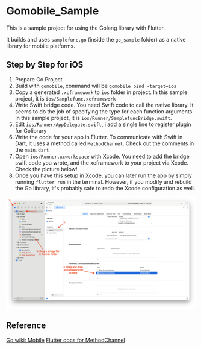 # Gomobile_Sample

This is a sample project for using the Golang library with Flutter.

It builds and uses `samplefunc.go` (inside the `go_sample` folder) as a native library for mobile platforms.

## Step by Step for iOS

1. Prepare Go Project
2. Build with `gomobile`, command will be `gomobile bind -target=ios`
3. Copy a generated `.xcframework` to `ios` folder in project. In this sample project, it is `ios/Samplefunc.xcframework`
4. Write Swift bridge code. You need Swift code to call the native library. It seems to do the job of specifying the type for each function arguments. In this sample project, it is `ios/Runner/SamplefuncBridge.swift`.
5. Edit `ios/Runner/AppDelegate.swift`, i add a single line to register plugin for Golibrary
6. Write the code for your app in Flutter. To communicate with Swift in Dart, it uses a method called `MethodChannel`. Check out the comments in the `main.dart`
7. Open `ios/Runner.xcworkspace` with Xcode. You need to add the bridge swift code you wrote, and the xcframework to your project via Xcode. Check the picture below!
8. Once you have this setup in Xcode, you can later run the app by simply running `flutter run` in the terminal. However, if you modify and rebuild the Go library, it's probably safe to redo the Xcode configuration as well. 

![](./docs/xcode_setup1.png)


## Reference
[Go wiki: Mobile](https://go.dev/wiki/Mobile)
[Flutter docs for MethodChannel](https://docs.flutter.dev/platform-integration/platform-channels)